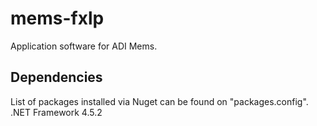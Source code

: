 # mems-fxlp
Application software for ADI Mems.

## Dependencies
List of packages installed via Nuget can be found on "packages.config".
.NET Framework 4.5.2
